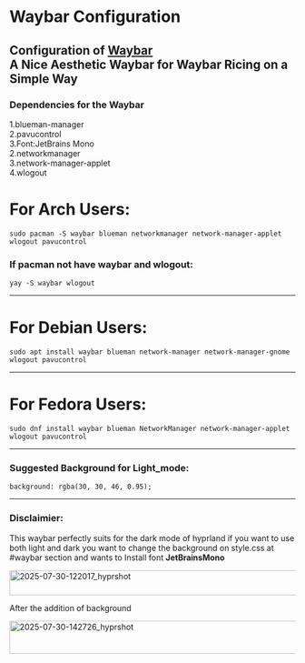 # Waybar Configuration
Configuration of  [Waybar](https://github.com/Alexays/Waybar)</br>
A Nice Aesthetic Waybar for Waybar Ricing on a Simple Way
---
### Dependencies for the Waybar 
1.blueman-manager</br>
2.pavucontrol</br>
3.Font:JetBrains Mono</br>
2.networkmanager</br>
3.network-manager-applet<br>
4.wlogout

# For Arch Users:
    sudo pacman -S waybar blueman networkmanager network-manager-applet wlogout pavucontrol
  ### If pacman not have waybar and wlogout:
    yay -S waybar wlogout
---
# For Debian Users:
    sudo apt install waybar blueman network-manager network-manager-gnome wlogout pavucontrol
---
# For Fedora Users:
    sudo dnf install waybar blueman NetworkManager network-manager-applet wlogout pavucontrol 
---
### Suggested Background for Light_mode:
    background: rgba(30, 30, 46, 0.95);
---
### Disclaimier:    
  This waybar perfectly suits for the dark mode of hyprland if you want to use both light and dark you want to change the background on style.css at #waybar section and wants to Install font <b>JetBrainsMono</b>
  
<img width="1900" height="44" alt="2025-07-30-122017_hyprshot" src="https://github.com/user-attachments/assets/11e43b98-d0c2-4a21-ac63-41840c4f8530" />

After the addition of background

<img width="1907" height="58" alt="2025-07-30-142726_hyprshot" src="https://github.com/user-attachments/assets/1b619fdc-2439-456a-9e9a-6e50d03dc51b" />
